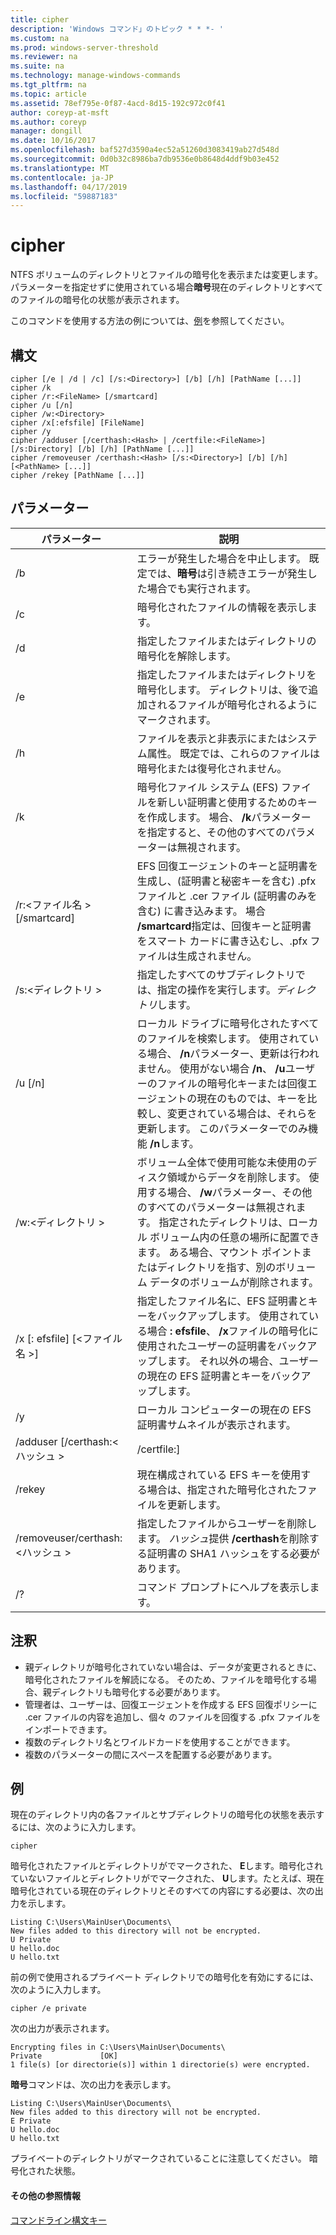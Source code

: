 ```yaml
---
title: cipher
description: 'Windows コマンド」のトピック * * *- '
ms.custom: na
ms.prod: windows-server-threshold
ms.reviewer: na
ms.suite: na
ms.technology: manage-windows-commands
ms.tgt_pltfrm: na
ms.topic: article
ms.assetid: 78ef795e-0f87-4acd-8d15-192c972c0f41
author: coreyp-at-msft
ms.author: coreyp
manager: dongill
ms.date: 10/16/2017
ms.openlocfilehash: baf527d3590a4ec52a51260d3083419ab27d548d
ms.sourcegitcommit: 0d0b32c8986ba7db9536e0b8648d4ddf9b03e452
ms.translationtype: MT
ms.contentlocale: ja-JP
ms.lasthandoff: 04/17/2019
ms.locfileid: "59887183"
---
```

# <a name="cipher"></a>cipher



NTFS ボリュームのディレクトリとファイルの暗号化を表示または変更します。 パラメーターを指定せずに使用されている場合**暗号**現在のディレクトリとすべてのファイルの暗号化の状態が表示されます。

このコマンドを使用する方法の例については、[例](#BKMK_examples)を参照してください。

## <a name="syntax"></a>構文

```
cipher [/e | /d | /c] [/s:<Directory>] [/b] [/h] [PathName [...]]
cipher /k
cipher /r:<FileName> [/smartcard]
cipher /u [/n]
cipher /w:<Directory>
cipher /x[:efsfile] [FileName]
cipher /y
cipher /adduser [/certhash:<Hash> | /certfile:<FileName>] [/s:Directory] [/b] [/h] [PathName [...]]
cipher /removeuser /certhash:<Hash> [/s:<Directory>] [/b] [/h] [<PathName> [...]]
cipher /rekey [PathName [...]]
```

## <a name="parameters"></a>パラメーター

|パラメーター|説明|
|----------|-----------|
|/b|エラーが発生した場合を中止します。 既定では、**暗号**は引き続きエラーが発生した場合でも実行されます。|
|/c|暗号化されたファイルの情報を表示します。|
|/d|指定したファイルまたはディレクトリの暗号化を解除します。|
|/e|指定したファイルまたはディレクトリを暗号化します。 ディレクトリは、後で追加されるファイルが暗号化されるようにマークされます。|
|/h|ファイルを表示と非表示にまたはシステム属性。 既定では、これらのファイルは暗号化または復号化されません。|
|/k|暗号化ファイル システム (EFS) ファイルを新しい証明書と使用するためのキーを作成します。 場合、 **/k**パラメーターを指定すると、その他のすべてのパラメーターは無視されます。|
|/r:\<ファイル名 > [/smartcard]|EFS 回復エージェントのキーと証明書を生成し、(証明書と秘密キーを含む) .pfx ファイルと .cer ファイル (証明書のみを含む) に書き込みます。 場合 **/smartcard**指定は、回復キーと証明書をスマート カードに書き込むし、.pfx ファイルは生成されません。|
|/s:\<ディレクトリ >|指定したすべてのサブディレクトリでは、指定の操作を実行します。*ディレクトリ*します。|
|/u [/n]|ローカル ドライブに暗号化されたすべてのファイルを検索します。 使用されている場合、 **/n**パラメーター、更新は行われません。 使用がない場合 **/n**、 **/u**ユーザーのファイルの暗号化キーまたは回復エージェントの現在のものでは、キーを比較し、変更されている場合は、それらを更新します。 このパラメーターでのみ機能 **/n**します。|
|/w:\<ディレクトリ >|ボリューム全体で使用可能な未使用のディスク領域からデータを削除します。 使用する場合、 **/w**パラメーター、その他のすべてのパラメーターは無視されます。 指定されたディレクトリは、ローカル ボリューム内の任意の場所に配置できます。 ある場合、マウント ポイントまたはディレクトリを指す、別のボリューム データのボリュームが削除されます。|
|/x [: efsfile] [\<ファイル名 >]|指定したファイル名に、EFS 証明書とキーをバックアップします。 使用されている場合 **: efsfile**、 **/x**ファイルの暗号化に使用されたユーザーの証明書をバックアップします。 それ以外の場合、ユーザーの現在の EFS 証明書とキーをバックアップします。|
|/y|ローカル コンピューターの現在の EFS 証明書サムネイルが表示されます。|
|/adduser [/certhash:\<ハッシュ > | /certfile:<FileName>]|指定した暗号化されたファイルにユーザーを追加します。 使用されている場合 **/certhash**、**暗号**指定 SHA1 ハッシュを使用して証明書を検索します。 使用されている場合 **/certfile**、**暗号**指定されたファイル名から、証明書を抽出します。|
|/rekey|現在構成されている EFS キーを使用する場合は、指定された暗号化されたファイルを更新します。|
|/removeuser/certhash:\<ハッシュ >|指定したファイルからユーザーを削除します。 *ハッシュ*提供 **/certhash**を削除する証明書の SHA1 ハッシュをする必要があります。|
|/?|コマンド プロンプトにヘルプを表示します。|

## <a name="remarks"></a>注釈

-   親ディレクトリが暗号化されていない場合は、データが変更されるときに、暗号化されたファイルを解読になる。 そのため、ファイルを暗号化する場合、親ディレクトリも暗号化する必要があります。
-   管理者は、ユーザーは、回復エージェントを作成する EFS 回復ポリシーに .cer ファイルの内容を追加し、個々 のファイルを回復する .pfx ファイルをインポートできます。
-   複数のディレクトリ名とワイルドカードを使用することができます。
-   複数のパラメーターの間にスペースを配置する必要があります。

## <a name="BKMK_examples"></a>例

現在のディレクトリ内の各ファイルとサブディレクトリの暗号化の状態を表示するには、次のように入力します。
```
cipher
```
暗号化されたファイルとディレクトリがでマークされた、 **E**します。暗号化されていないファイルとディレクトリがでマークされた、 **U**します。たとえば、現在暗号化されている現在のディレクトリとそのすべての内容にする必要は、次の出力を示します。
```
Listing C:\Users\MainUser\Documents\
New files added to this directory will not be encrypted.
U Private
U hello.doc
U hello.txt
```
前の例で使用されるプライベート ディレクトリでの暗号化を有効にするには、次のように入力します。
```
cipher /e private
```
次の出力が表示されます。
```
Encrypting files in C:\Users\MainUser\Documents\
Private             [OK]
1 file(s) [or directorie(s)] within 1 directorie(s) were encrypted.
```
**暗号**コマンドは、次の出力を表示します。
```
Listing C:\Users\MainUser\Documents\
New files added to this directory will not be encrypted.
E Private
U hello.doc
U hello.txt
```
プライベートのディレクトリがマークされていることに注意してください。 暗号化された状態。

#### <a name="additional-references"></a>その他の参照情報

[コマンドライン構文キー](command-line-syntax-key.md)
